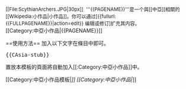 <div class="boilerplate" id="stub" style="font-size: small;"> [[File:ScythianArchers.JPG|30px]]&nbsp;&nbsp;'''{{PAGENAME}}'''是一个與[[中亞]]相關的[[Wikipedia:小作品|小作品]]。你可以通过<span class="plainlinks">[{{fullurl:{{FULLPAGENAME}}|action=edit}} 编辑或修订]</span>扩充其内容。</div><includeonly>[[Category:中亞小作品|{{PAGENAME}}]]</includeonly><noinclude>

==使用方法==
加入以下文字在條目中即可。
<pre>{{CAsia-stub}}</pre>

置放本模板的頁面將自動加入[[:Category:中亞小作品]]中。

[[Category:中亞小作品模板|*]]
[[Category:中亞小作品|*]]
</noinclude>